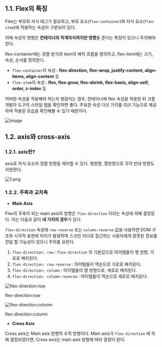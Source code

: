 ## 1.1. Flex의 특징

Flex는 부모와 자식 태그가 필요하고, 부모 요소(`flex-container`)와 자식 요소(`flex-item`)에 적용하는 속성이 구분되어 있다.

이때 속성의 영향은 **컨테이너의 직계자식까지만 영향**을 준다는 특징이 있으니 주의해야 한다. 

flex-container에는 정렬 방식과 item의 배치 흐름을 정의하고, flex-item에는 크기, 속성, 순서를 정의한다. 

- `flex-container`의 속성 : **flex-direction, flex-wrap, justify-content, align-items, align-content** 등
- `flex-item`의 속성 : **flex, flex-grow, flex-shrink, flex-basis, align-self, order, z-index** 등

어떠한 속성을 적용해야 하는지 헷갈리는 경우, 컨테이너에 flex 속성을 적용한 뒤 크롬 개발자 도구의 스타일 탭을 확인하면 좋다. 주요한 속성 다섯 가지를 GUI 기능으로 제공하여 적용된 모습을 확인해볼 수 있기 때문이다.

![image](https://user-images.githubusercontent.com/51049245/192127184-b6191f2b-b7a4-4ba5-b5a5-c64676ca6ff2.png)


## 1.2. axis와 cross-axis

### 1.2.1. axis란?

axis로 자식 요소의 정렬 방향을 제어할 수 있다. 행방향, 열방향으로 각각 반대 방향도 지원한다.

![1.png](https://s3-us-west-2.amazonaws.com/secure.notion-static.com/2364a6ba-e991-4e6c-a961-eea1ee9f17b3/1.png)

### 1.2.2. 주축과 교차축

- **Main Axis**

Flex의 주축이 되는 main axis의 방향은 `flex-direction` 이라는 속성에 의해 결정된다. 이는 다음과 같이 **네 가지의 경우**가 있다.

`flex-direction` 속성에 `row-reverse` 또는 `column-reverse` 값을 사용하면 DOM 구조와 시각적 표현에 차이가 발생하여 스크린 리더로 접근하는 사용자에게 잘못된 정보를 전달 할 가능성이 있으니 주의를 요한다.

1. `flex-direction: row` : `flex-direction` 의 기본값으로 아이템들이 행 방향, 가로로 배치된다. 
2. `flex-direction: row-reverse` : 아이템들이 역순으로 가로로 배치된다.  
3. `flex-direction: column` : 아이템들이 열 방향으로, 세로로 배치된다. 
4. `flex-direction: column-reverse` : 아이템들이 역순으로 세로로 배치된다. 

![flex-direction:row](https://s3-us-west-2.amazonaws.com/secure.notion-static.com/1202e917-4e9f-46d0-b08d-81f8dc11d779/Untitled.png)

flex-direction:row

![flex-direction:column](https://s3-us-west-2.amazonaws.com/secure.notion-static.com/83563037-6b0c-416a-a49e-a9ff7e2795e0/Untitled.png)

flex-direction:column

- **Cross Axis**

Cross axis는 Main axis 방향의 수직 방향이다. Main axis가 `flex-direction` 에 의해 결정되었다면, Cross axis는 main axis 방향에 따라 결정이 된다.
